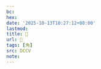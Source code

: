 ```yaml
---
bc:
hex:
date: '2025-10-13T10:27:12+08:00'
lastmod:
title: 􁯠
url: 􁯠
tags: [角]
src: DCCV
note:
---
```

